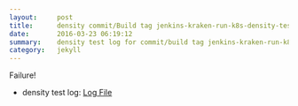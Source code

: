 ```yaml
---
layout:     post
title:      density commit/Build tag jenkins-kraken-run-k8s-density-tests-10-30
date:       2016-03-23 06:19:12
summary:    density test log for commit/build tag jenkins-kraken-run-k8s-density-tests-10-30.
category:   jekyll
---
```


Failure!

- density test log: [Log File](http://s3-us-west-2.amazonaws.com/kraken-e2e-logs/density/jenkins-kraken-run-k8s-density-tests-10-30.log)
